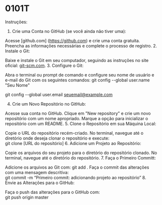 # 0101T
Instruções:

1. Crie uma Conta no GitHub (se você ainda não tiver uma):

 Acesse [github.com] (https://github.com) e crie uma conta gratuita.
Preencha as informações necessárias e complete o processo de registro.
2. Instale o Git:

Baixe e instale o Git em seu computador, seguindo as instruções no site oficial: [git-scm.com](https://git-scm.com).
3. Configure o Git:

Abra o terminal ou prompt de comando e configure seu nome de usuário e e-mail do Git com os seguintes comandos:
git config --global user.name "Seu Nome"

git config --global user.email seuemail@example.com 

4. Crie um Novo Repositório no GitHub:

Acesse sua conta no GitHub.
Clique em "New repository" e crie um novo repositório com um nome apropriado.
Marque a opção para inicializar o repositório com um README. 
5. Clone o Repositório em sua Máquina Local:

 Copie o URL do repositório recém-criado.
 No terminal, navegue até o diretório onde deseja clonar o repositório e execute:   
git clone [URL do repositório] 
6. Adicione um Projeto ao Repositório:

Copie os arquivos do seu projeto para o diretório do repositório clonado.
No terminal, navegue até o diretório do repositório. 
7. Faça o Primeiro Committ:

 Adicione os arquivos ao Git com:
git add .
Faça o commit das alterações com uma mensagem descritiva:   
git commit -m “Primeiro commit: adicionando projeto ao repositório” 
8. Envie as Alterações para o GitHub:

Faça o push das alterações para o GitHub com:   
git push origin master